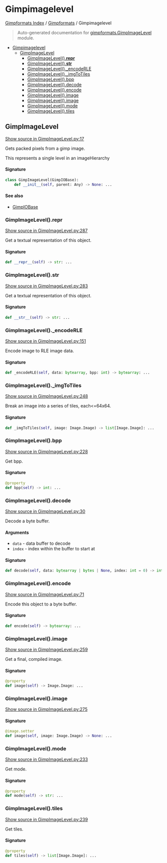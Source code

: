 # Gimpimagelevel

[Gimpformats Index](../README.md#gimpformats-index) / [Gimpformats](./index.md#gimpformats) / Gimpimagelevel

> Auto-generated documentation for [gimpformats.GimpImageLevel](../../../gimpformats/GimpImageLevel.py) module.

- [Gimpimagelevel](#gimpimagelevel)
  - [GimpImageLevel](#gimpimagelevel)
    - [GimpImageLevel().__repr__](#gimpimagelevel()__repr__)
    - [GimpImageLevel().__str__](#gimpimagelevel()__str__)
    - [GimpImageLevel()._encodeRLE](#gimpimagelevel()_encoderle)
    - [GimpImageLevel()._imgToTiles](#gimpimagelevel()_imgtotiles)
    - [GimpImageLevel().bpp](#gimpimagelevel()bpp)
    - [GimpImageLevel().decode](#gimpimagelevel()decode)
    - [GimpImageLevel().encode](#gimpimagelevel()encode)
    - [GimpImageLevel().image](#gimpimagelevel()image)
    - [GimpImageLevel().image](#gimpimagelevel()image-1)
    - [GimpImageLevel().mode](#gimpimagelevel()mode)
    - [GimpImageLevel().tiles](#gimpimagelevel()tiles)

## GimpImageLevel

[Show source in GimpImageLevel.py:17](../../../gimpformats/GimpImageLevel.py#L17)

Gets packed pixels from a gimp image.

This represents a single level in an imageHierarchy

#### Signature

```python
class GimpImageLevel(GimpIOBase):
    def __init__(self, parent: Any) -> None: ...
```

#### See also

- [GimpIOBase](./GimpIOBase.md#gimpiobase)

### GimpImageLevel().__repr__

[Show source in GimpImageLevel.py:287](../../../gimpformats/GimpImageLevel.py#L287)

Get a textual representation of this object.

#### Signature

```python
def __repr__(self) -> str: ...
```

### GimpImageLevel().__str__

[Show source in GimpImageLevel.py:283](../../../gimpformats/GimpImageLevel.py#L283)

Get a textual representation of this object.

#### Signature

```python
def __str__(self) -> str: ...
```

### GimpImageLevel()._encodeRLE

[Show source in GimpImageLevel.py:151](../../../gimpformats/GimpImageLevel.py#L151)

Encode image to RLE image data.

#### Signature

```python
def _encodeRLE(self, data: bytearray, bpp: int) -> bytearray: ...
```

### GimpImageLevel()._imgToTiles

[Show source in GimpImageLevel.py:248](../../../gimpformats/GimpImageLevel.py#L248)

Break an image into a series of tiles, each<=64x64.

#### Signature

```python
def _imgToTiles(self, image: Image.Image) -> list[Image.Image]: ...
```

### GimpImageLevel().bpp

[Show source in GimpImageLevel.py:228](../../../gimpformats/GimpImageLevel.py#L228)

Get bpp.

#### Signature

```python
@property
def bpp(self) -> int: ...
```

### GimpImageLevel().decode

[Show source in GimpImageLevel.py:30](../../../gimpformats/GimpImageLevel.py#L30)

Decode a byte buffer.

#### Arguments

- `data` - data buffer to decode
- `index` - index within the buffer to start at

#### Signature

```python
def decode(self, data: bytearray | bytes | None, index: int = 0) -> int: ...
```

### GimpImageLevel().encode

[Show source in GimpImageLevel.py:71](../../../gimpformats/GimpImageLevel.py#L71)

Encode this object to a byte buffer.

#### Signature

```python
def encode(self) -> bytearray: ...
```

### GimpImageLevel().image

[Show source in GimpImageLevel.py:259](../../../gimpformats/GimpImageLevel.py#L259)

Get a final, compiled image.

#### Signature

```python
@property
def image(self) -> Image.Image: ...
```

### GimpImageLevel().image

[Show source in GimpImageLevel.py:275](../../../gimpformats/GimpImageLevel.py#L275)

#### Signature

```python
@image.setter
def image(self, image: Image.Image) -> None: ...
```

### GimpImageLevel().mode

[Show source in GimpImageLevel.py:233](../../../gimpformats/GimpImageLevel.py#L233)

Get mode.

#### Signature

```python
@property
def mode(self) -> str: ...
```

### GimpImageLevel().tiles

[Show source in GimpImageLevel.py:239](../../../gimpformats/GimpImageLevel.py#L239)

Get tiles.

#### Signature

```python
@property
def tiles(self) -> list[Image.Image]: ...
```